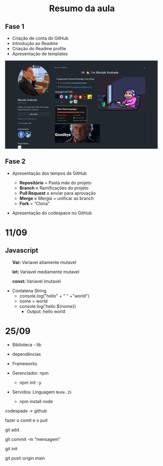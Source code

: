 
<h1 align="center" > Resumo da aula </h1>

## Fase 1
- Criação de conta do GitHub
- Introdução ao Readme
- Criação do Readme profile
- Apresentação de templates

<img src="image.png" width=500px align="center">





## Fase 2 
- Apresentação dos tempos de GitHub
    - **Repositório** = Pasta mãe do projeto
    - **Branch =** Ramificações do projeto
    - **Pull Request =** enviar para aprovação
    - **Merge =** Mergia = unificar as branch
    - **Fork** = “Clona”   

- Apresentação do codespace no GitHub

# 11/09

## Javascript
<ul><strong>Var: </strong> Variavel altamente mutavel</ul>
<ul><strong>let: </strong> Variavel mediamente mutavel</ul>
<ul><strong>const: </strong> Variavel imutavel</ul>

- Contatena String
    - console.log("hello" + " " +"world")
    - nome = world
    - console.log('hello ${nome})
        - Output: hello world


# 25/09 
 - Biblioteca - lib
- dependências
- Frameworks

- Gerenciador: npm
    - npm init -y
- Servidos: Linguagem `Node.JS`
    - npm install node

codespade → github

fazer o comit e o pull

git add .

git commit -m “mensagem”

git init

git push origin main
 
